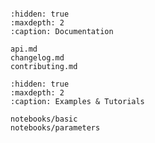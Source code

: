 ```{include} ../README.md
```

```{toctree}
:hidden: true
:maxdepth: 2
:caption: Documentation

api.md
changelog.md
contributing.md
```

```{toctree}
:hidden: true
:maxdepth: 2
:caption: Examples & Tutorials

notebooks/basic
notebooks/parameters
```
